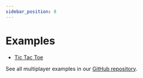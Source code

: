 ```yaml
---
sidebar_position: 8
---
```


# Examples

- [Tic Tac Toe](https://github.com/rune/rune-games-sdk/tree/staging/multiplayer/examples/tic-tac-toe)

See all multiplayer examples in our [GitHub repository](https://github.com/rune/rune-games-sdk/tree/staging/multiplayer/examples/).
